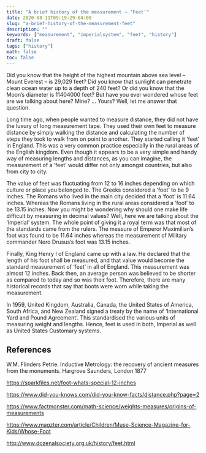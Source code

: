 ```yaml
---
title: "A brief history of the measurement – ‘Feet’"
date: 2020-08-11T09:19:29-04:00
slug: "a-brief-history-of-the-measurement-feet"
description: ""
keywords: ["measurement", "imperialsystem", "feet", "history"]
draft: false
tags: ["history"]
math: false
toc: false
---
```


Did you know that the height of the highest mountain above sea level – Mount Everest – is 29,029 feet? Did you know that sunlight can penetrate clean ocean water up to a depth of 240 feet? Or did you know that the Moon’s diameter is 11404000 feet? But have you ever wondered whose feet are we talking about here? Mine? … Yours? Well, let me answer that question.

Long time ago, when people wanted to measure distance, they did not have the luxury of long measurement tape. They used their own feet to measure distance by simply walking the distance and calculating the number of steps they took to walk from on point to another. They started calling it ‘feet’ in England. This was a very common practice especially in the rural areas of the English kingdom. Even though it appears to be a very simple and handy way of measuring lengths and distances, as you can imagine, the measurement of a ‘feet’ would differ not only amongst countries, but also from city to city.

The value of feet was fluctuating from 12 to 16 inches depending on which culture or place you belonged to. The Greeks considered a ‘foot’ to be 9 inches. The Romans who lived in the main city decided that a ‘foot’ is 11.64 inches. Whereas the Romans living in the rural areas considered a ‘foot’ to be 13.15 inches. Now you might be wondering why should one make life difficult by measuring in decimal values? Well, here we are talking about the ‘Imperial’ system. The whole point of giving it a royal term was that most of the standards came from the rulers. The measure of Emperor Maximilian’s foot was found to be 11.64 inches whereas the measurement of Military commander Nero Drusus’s foot was 13.15 inches.

Finally, King Henry I of England came up with a law. He declared that the length of his foot shall be measured, and that value would become the standard measurement of ‘feet’ in all of England. This measurement was almost 12 inches. Back then, an average person was believed to be shorter as compared to today and so was their foot. Therefore, there are many historical records that say that boots were worn while taking the measurement.

In 1959, United Kingdom, Australia, Canada, the United States of America, South Africa, and New Zealand signed a treaty by the name of ‘International Yard and Pound Agreement’. This standardised the various units of measuring weight and lengths. Hence, feet is used in both, Imperial as well as United States Customary systems.

 
## References

W.M. Flinders Petrie. Inductive Metrology: the recovery of ancient measures from the monuments. Hargrove Saunders, London 1877

https://sparkfiles.net/foot-whats-special-12-inches

https://www.did-you-knows.com/did-you-know-facts/distance.php?page=2

https://www.factmonster.com/math-science/weights-measures/origins-of-measurements

https://www.magzter.com/article/Children/Muse-Science-Magazine-for-Kids/Whose-Foot

http://www.dozenalsociety.org.uk/history/feet.html
